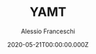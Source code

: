 ---
title: YAMT
github: https://github.com/PandaSekh/Jekyll-YAMT
demo: https://yamt.netlify.app/
author: Alessio Franceschi
date: 2020-05-21T00:00:00.000Z
ssg:
  - Jekyll
cms:
  - Markdown
description: YAMT is a minimal Jekyll theme focused on simplicity and ease-of-use.
draft: true
publish_date: '2020-05-12T19:18:18Z'
update_date: '2021-02-27T12:36:58Z'
github_star: 70
github_fork: 83
---